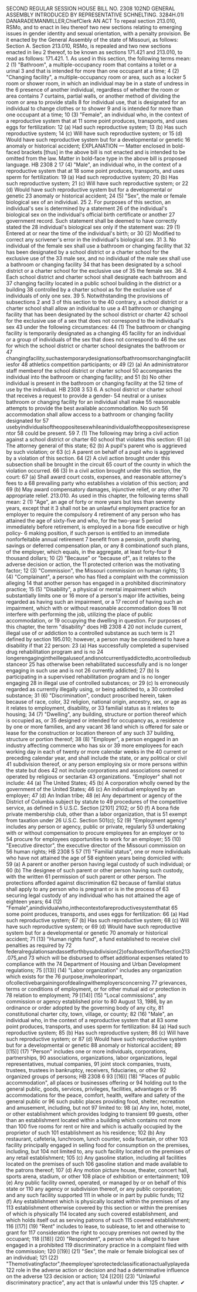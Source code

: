 SECOND REGULAR SESSION
HOUSE BILL NO. 2308
102ND GENERAL ASSEMBLY
INTRODUCED BY REPRESENTATIVE SCHNELTING.
3284H.01I DANARADEMANMILLER,ChiefClerk
AN ACT
To repeal section 213.010, RSMo, and to enact in lieu thereof two new sections relating to
emerging issues in gender identity and sexual orientation, with a penalty provision.
Be it enacted by the General Assembly of the state of Missouri, as follows:
Section A. Section 213.010, RSMo, is repealed and two new sections enacted in lieu
2 thereof, to be known as sections 171.421 and 213.010, to read as follows:
171.421. 1. As used in this section, the following terms mean:
2 (1) "Bathroom", a multiple-occupancy room that contains a toilet or a urinal
3 and that is intended for more than one occupant at a time;
4 (2) "Changing facility", a multiple-occupancy room or area, such as a locker
5 room or shower room, in which an individual may be in a state of undress in the
6 presence of another individual, regardless of whether the room or area contains
7 curtains, partial walls, or another method of dividing the room or area to provide stalls
8 for individual use, that is designated for an individual to change clothes or to shower
9 and is intended for more than one occupant at a time;
10 (3) "Female", an individual who, in the context of a reproductive system that at
11 some point produces, transports, and uses eggs for fertilization:
12 (a) Had such reproductive system;
13 (b) Has such reproductive system;
14 (c) Will have such reproductive system; or
15 (d) Would have such reproductive system but for a developmental or genetic
16 anomaly or historical accident;
EXPLANATION — Matter enclosed in bold-faced brackets [thus] in the above bill is not enacted and is
intended to be omitted from the law. Matter in bold-face type in the above bill is proposed language.
HB 2308 2
17 (4) "Male", an individual who, in the context of a reproductive system that at
18 some point produces, transports, and uses sperm for fertilization:
19 (a) Had such reproductive system;
20 (b) Has such reproductive system;
21 (c) Will have such reproductive system; or
22 (d) Would have such reproductive system but for a developmental or genetic
23 anomaly or historical accident;
24 (5) "Sex", the male or female biological sex of an individual.
25 2. For purposes of this section, an individual's sex is determined by a statement
26 of the individual's biological sex on the individual's official birth certificate or another
27 government record. Such statement shall be deemed to have correctly stated the
28 individual's biological sex only if the statement was:
29 (1) Entered at or near the time of the individual's birth; or
30 (2) Modified to correct any scrivener's error in the individual's biological sex.
31 3. No individual of the female sex shall use a bathroom or changing facility that
32 has been designated by a school district or a charter school for the exclusive use of the
33 male sex, and no individual of the male sex shall use a bathroom or changing facility
34 that has been designated by a school district or a charter school for the exclusive use of
35 the female sex.
36 4. Each school district and charter school shall designate each bathroom and
37 changing facility located in a public school building in the district or a building
38 controlled by a charter school as for the exclusive use of individuals of only one sex.
39 5. Notwithstanding the provisions of subsections 2 and 3 of this section to the
40 contrary, a school district or a charter school shall allow an individual to use a
41 bathroom or changing facility that has been designated by the school district or charter
42 school for the exclusive use of a sex that does not correspond to the individual's sex
43 under the following circumstances:
44 (1) The bathroom or changing facility is temporarily designated as a changing
45 facility for an individual or a group of individuals of the sex that does not correspond to
46 the sex for which the school district or charter school designates the bathroom or
47 changingfacility,suchastemporarydesignationsofbathroomsorchangingfacilitiesfor
48 athletics competition participants; or
49 (2) (a) An administratoror staff memberof the school district or charter school
50 accompanies the individual into the bathroom or changing facility; and
51 (b) No other individual is present in the bathroom or changing facility at the
52 time of use by the individual.
HB 2308 3
53 6. A school district or charter school that receives a request to provide a gender-
54 neutral or a unisex bathroom or changing facility for an individual shall make
55 reasonable attempts to provide the best available accommodation. No such
56 accommodation shall allow access to a bathroom or changing facility designated for
57 usebyindividualsoftheoppositesexwhileanindividualoftheoppositesexispresentor
58 could be present.
59 7. (1) The following may bring a civil action against a school district or charter
60 school that violates this section:
61 (a) The attorney general of this state;
62 (b) A pupil's parent who is aggrieved by such violation; or
63 (c) A parent on behalf of a pupil who is aggrieved by a violation of this section.
64 (2) A civil action brought under this subsection shall be brought in the circuit
65 court of the county in which the violation occurred.
66 (3) In a civil action brought under this section, the court:
67 (a) Shall award court costs, expenses, and reasonable attorney's fees to a
68 prevailing party who establishes a violation of this section; and
69 (b) May award compensatory damages, injunctive relief, or any other
70 appropriate relief.
213.010. As used in this chapter, the following terms shall mean:
2 (1) "Age", an age of forty or more years but less than seventy years, except that it
3 shall not be an unlawful employment practice for an employer to require the compulsory
4 retirement of any person who has attained the age of sixty-five and who, for the two-year
5 period immediately before retirement, is employed in a bona fide executive or high policy-
6 making position, if such person is entitled to an immediate nonforfeitable annual retirement
7 benefit from a pension, profit sharing, savings or deferred compensation plan, or any
8 combinationof such plans, of the employer, which equals, in the aggregate, at least forty-four
9 thousand dollars;
10 (2) "Because" or "because of", as it relates to the adverse decision or action, the
11 protected criterion was the motivating factor;
12 (3) "Commission", the Missouri commission on human rights;
13 (4) "Complainant", a person who has filed a complaint with the commission alleging
14 that another person has engaged in a prohibited discriminatory practice;
15 (5) "Disability", a physical or mental impairment which substantially limits one or
16 more of a person's major life activities, being regarded as having such an impairment, or a
17 record of having such an impairment, which with or without reasonable accommodation does
18 not interfere with performing the job, utilizing the place of public accommodation, or
19 occupying the dwelling in question. For purposes of this chapter, the term "disability" does
HB 2308 4
20 not include current, illegal use of or addiction to a controlled substance as such term is
21 defined by section 195.010; however, a person may be considered to have a disability if that
22 person:
23 (a) Has successfully completed a supervised drug rehabilitation program and is no
24 longerengagingintheillegaluseof,andisnotcurrentlyaddictedto,acontrolledsubstanceor
25 has otherwise been rehabilitated successfully and is no longer engaging in such use and is not
26 currently addicted;
27 (b) Is participating in a supervised rehabilitation program and is no longer engaging
28 in illegal use of controlled substances; or
29 (c) Is erroneously regarded as currently illegally using, or being addicted to, a
30 controlled substance;
31 (6) "Discrimination", conduct proscribed herein, taken because of race, color,
32 religion, national origin, ancestry, sex, or age as it relates to employment, disability, or
33 familial status as it relates to housing;
34 (7) "Dwelling", any building, structure or portion thereof which is occupied as, or
35 designed or intended for occupancy as, a residence by one or more families, and any vacant
36 land which is offered for sale or lease for the construction or location thereon of any such
37 building, structure or portion thereof;
38 (8) "Employer", a person engaged in an industry affecting commerce who has six or
39 more employees for each working day in each of twenty or more calendar weeks in the
40 current or preceding calendar year, and shall include the state, or any political or civil
41 subdivision thereof, or any person employing six or more persons within the state but does
42 not include corporations and associations owned or operated by religious or sectarian
43 organizations. "Employer" shall not include:
44 (a) The United States;
45 (b) A corporation wholly owned by the government of the United States;
46 (c) An individual employed by an employer;
47 (d) An Indian tribe;
48 (e) Any department or agency of the District of Columbia subject by statute to
49 procedures of the competitive service, as defined in 5 U.S.C. Section [2101] 2102; or
50 (f) A bona fide private membership club, other than a labor organization, that is
51 exempt from taxation under 26 U.S.C. Section 501(c);
52 (9) "Employment agency" includes any person or agency, public or private, regularly
53 undertaking with or without compensation to procure employees for an employer or to
54 procure for employees opportunities to work for an employer;
55 (10) "Executive director", the executive director of the Missouri commission on
56 human rights;
HB 2308 5
57 (11) "Familial status", one or more individuals who have not attained the age of
58 eighteen years being domiciled with:
59 (a) A parent or another person having legal custody of such individual; or
60 (b) The designee of such parent or other person having such custody, with the written
61 permission of such parent or other person. The protections afforded against discrimination
62 because of familial status shall apply to any person who is pregnant or is in the process of
63 securing legal custody of any individual who has not attained the age of eighteen years;
64 (12) "Female",anindividualwho,inthecontextofareproductivesystemthatat
65 some point produces, transports, and uses eggs for fertilization:
66 (a) Had such reproductive system;
67 (b) Has such reproductive system;
68 (c) Will have such reproductive system; or
69 (d) Would have such reproductive system but for a developmental or genetic
70 anomaly or historical accident;
71 (13) "Human rights fund", a fund established to receive civil penalties as required by
72 federalregulationsandassetforthbysubdivision(2)ofsubsection11ofsection213.075,and
73 which will be disbursed to offset additional expenses related to compliance with the
74 Department of Housing and Urban Development regulations;
75 [(13)] (14) "Labor organization" includes any organization which exists for the
76 purpose,inwholeorinpart, ofcollectivebargainingorofdealingwithemployersconcerning
77 grievances, terms or conditions of employment, or for other mutual aid or protection in
78 relation to employment;
79 [(14)] (15) "Local commissions", any commission or agency established prior to
80 August 13, 1986, by an ordinance or order adopted by the governing body of any city,
81 constitutional charter city, town, village, or county;
82 (16) "Male", an individual who, in the context of a reproductive system that at
83 some point produces, transports, and uses sperm for fertilization:
84 (a) Had such reproductive system;
85 (b) Has such reproductive system;
86 (c) Will have such reproductive system; or
87 (d) Would have such reproductive system but for a developmental or genetic
88 anomaly or historical accident;
89 [(15)] (17) "Person" includes one or more individuals, corporations, partnerships,
90 associations, organizations, labor organizations, legal representatives, mutual companies,
91 joint stock companies, trusts, trustees, trustees in bankruptcy, receivers, fiduciaries, or other
92 organized groups of persons;
HB 2308 6
93 [(16)] (18) "Places of public accommodation", all places or businesses offering or
94 holding out to the general public, goods, services, privileges, facilities, advantages or
95 accommodations for the peace, comfort, health, welfare and safety of the general public or
96 such public places providing food, shelter, recreation and amusement, including, but not
97 limited to:
98 (a) Any inn, hotel, motel, or other establishment which provides lodging to transient
99 guests, other than an establishment located within a building which contains not more than
100 five rooms for rent or hire and which is actually occupied by the proprietor of such
101 establishment as his residence;
102 (b) Any restaurant, cafeteria, lunchroom, lunch counter, soda fountain, or other
103 facility principally engaged in selling food for consumption on the premises, including, but
104 not limited to, any such facility located on the premises of any retail establishment;
105 (c) Any gasoline station, including all facilities located on the premises of such
106 gasoline station and made available to the patrons thereof;
107 (d) Any motion picture house, theater, concert hall, sports arena, stadium, or other
108 place of exhibition or entertainment;
109 (e) Any public facility owned, operated, or managed by or on behalf of this state or
110 any agency or subdivision thereof, or any public corporation; and any such facility supported
111 in whole or in part by public funds;
112 (f) Any establishment which is physically located within the premises of any
113 establishment otherwise covered by this section or within the premises of which is physically
114 located any such covered establishment, and which holds itself out as serving patrons of such
115 covered establishment;
116 [(17)] (19) "Rent" includes to lease, to sublease, to let and otherwise to grant for
117 consideration the right to occupy premises not owned by the occupant;
118 [(18)] (20) "Respondent", a person who is alleged to have engaged in a prohibited
119 discriminatory practice in a complaint filed with the commission;
120 [(19)] (21) "Sex", the male or female biological sex of an individual;
121 (22) "Themotivatingfactor",theemployee'sprotectedclassificationactuallyplayeda
122 role in the adverse action or decision and had a determinative influence on the adverse
123 decision or action;
124 [(20)] (23) "Unlawful discriminatory practice", any act that is unlawful under this
125 chapter.
✔